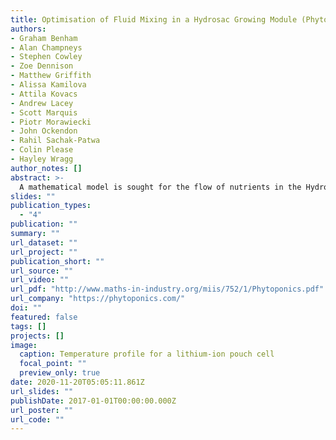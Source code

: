 ```yaml
---
title: Optimisation of Fluid Mixing in a Hydrosac Growing Module (Phytoponics)
authors:
- Graham Benham
- Alan Champneys
- Stephen Cowley
- Zoe Dennison
- Matthew Griffith
- Alissa Kamilova
- Attila Kovacs
- Andrew Lacey
- Scott Marquis
- Piotr Morawiecki
- John Ockendon
- Rahil Sachak-Patwa
- Colin Please
- Hayley Wragg
author_notes: []
abstract: >-
  A mathematical model is sought for the flow of nutrients in the Hydrosac growing module being developed by Phytoponics. The basic operation involves long fluid-filled bags with periodic growing zones from which root systems emerge into the bulk fluid. The system is periodically perturbed via two main processes: partial drainage and refilling of each bag with nutrient infused water, with inlet and outlet at opposite ends of the bag; and a more violent oxygenation of the water through bubbles that rise from the pores of an aeration tube that runs underneath the central long axis of the bag.
slides: ""
publication_types:
  - "4"
publication: ""
summary: ""
url_dataset: ""
url_project: ""
publication_short: ""
url_source: ""
url_video: ""
url_pdf: "http://www.maths-in-industry.org/miis/752/1/Phytoponics.pdf"
url_company: "https://phytoponics.com/"
doi: ""
featured: false
tags: []
projects: []
image:
  caption: Temperature profile for a lithium-ion pouch cell
  focal_point: ""
  preview_only: true
date: 2020-11-20T05:05:11.861Z
url_slides: ""
publishDate: 2017-01-01T00:00:00.000Z
url_poster: ""
url_code: ""
---
```

